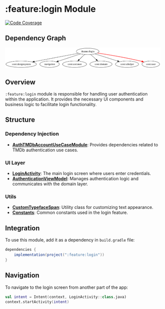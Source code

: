 # :feature:login Module

[![Code Coverage][feature-login-coverage-badge]][feature-login-coverage-link]

## Dependency Graph

![Dependency graph](../../docs/images/module-graphs/feature-login.svg)

## Overview

`:feature:login` module is responsible for handling user authentication within the application. It provides the necessary UI components and business logic to facilitate login functionality.

## Structure

### Dependency Injection

- **[AuthTMDbAccountUseCaseModule](../login/src/main/kotlin/com/waffiq/bazz_movies/feature/login/di/AuthTMDbAccountUseCaseModule.kt)**: Provides dependencies related to TMDb authentication use cases.

### UI Layer

- **[LoginActivity](../login/src/main/kotlin/com/waffiq/bazz_movies/feature/login/ui/LoginActivity.kt)**: The main login screen where users enter credentials.
- **[AuthenticationViewModel](../login/src/main/kotlin/com/waffiq/bazz_movies/feature/login/ui/AuthenticationViewModel.kt)**: Manages authentication logic and communicates with the domain layer.

### Utils

- **[CustomTypefaceSpan](../login/src/main/kotlin/com/waffiq/bazz_movies/feature/login/utils/CustomTypefaceSpan.kt)**: Utility class for customizing text appearance.
- **[Constants](../login/src/main/kotlin/com/waffiq/bazz_movies/feature/login/utils/common/Constants.kt)**: Common constants used in the login feature.

## Integration

To use this module, add it as a dependency in `build.gradle` file:

```gradle
dependencies {
    implementation(project(":feature:login"))
}
```

## Navigation

To navigate to the login screen from another part of the app:

```kotlin
val intent = Intent(context, LoginActivity::class.java)
context.startActivity(intent)
```

<!-- LINK -->

[feature-login-coverage-badge]: https://codecov.io/gh/waffiqaziz/BAZZ-Movies/branch/main/graph/badge.svg?flag=feature-login
[feature-login-coverage-link]: https://app.codecov.io/gh/waffiqaziz/BAZZ-Movies/tree/main/feature/login/src/main/kotlin/com/waffiq/bazz_movies/feature/login
